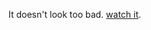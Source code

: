 ---
layout: post
wordpress_id: 18
wordpress_url: http://noesbueno.com/tidbits/?p=18
date: '2005-08-25 17:14:19 -0500'
date_gmt: '2005-08-25 22:14:19 -0500'
body: |
  <p>It doesn't look too bad.  <a href="http://www.apple.com/trailers/paramount/aeon_flux/">watch it</a>.</p>
---